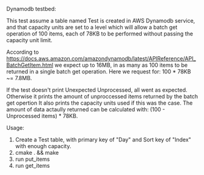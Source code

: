 Dynamodb testbed:

This test assume a table named Test is created in AWS Dynamodb service, and that capacity units
are set to a level which will allow a batch get operation of 100 items, each of 78KB to be performed
without passing the capacity unit limit.

According to https://docs.aws.amazon.com/amazondynamodb/latest/APIReference/API_BatchGetItem.html
we expect up to 16MB, in as many as 100 items to be returned in a single batch get operation.
Here we request for: 100 * 78KB ~= 7.8MB.

If the test doesn't print Unexpected Unprocessed, all went as expected.
Otherwise it prints the amount of unproccessed items returned by the batch get opertion
It also prints the capacity units used if this was the case.
The amount of data actaully returned can be calculated with: (100 - Unprocessed items) * 78KB.

Usage:
1. Create a Test table, with primary key of "Day" and Sort key of "Index" with enough capacity.
2. cmake . && make
3. run put_items
4. run get_items

